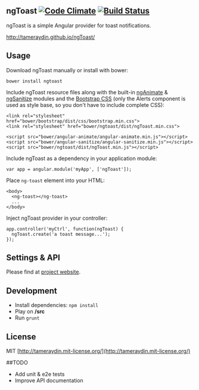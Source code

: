 ## ngToast [![Code Climate](http://img.shields.io/codeclimate/github/tameraydin/ngToast.svg?style=flat)](https://codeclimate.com/github/tameraydin/ngToast/dist/ngToast.js) [![Build Status](http://img.shields.io/travis/tameraydin/ngToast/master.svg?style=flat)](https://travis-ci.org/tameraydin/ngToast)

ngToast is a simple Angular provider for toast notifications.

http://tameraydin.github.io/ngToast/

## Usage

Download ngToast manually or install with bower:

```bower install ngtoast```

Include ngToast resource files along with the built-in [ngAnimate](http://docs.angularjs.org/api/ngAnimate) & [ngSanitize](http://docs.angularjs.org/api/ngSanitize) modules and the [Bootstrap CSS](http://getbootstrap.com/) (only the Alerts component is used as style base, so you don't have to include complete CSS):
```
<link rel="stylesheet" href="bower/bootstrap/dist/css/bootstrap.min.css">
<link rel="stylesheet" href="bower/ngtoast/dist/ngToast.min.css">

<script src="bower/angular-animate/angular-animate.min.js"></script>
<script src="bower/angular-sanitize/angular-sanitize.min.js"></script>
<script src="bower/ngtoast/dist/ngToast.min.js"></script>
```

Include ngToast as a dependency in your application module:

```
var app = angular.module('myApp', ['ngToast']);
```

Place ```ng-toast``` element into your HTML:
```
<body>
  <ng-toast></ng-toast>
  ...
</body>
```

Inject ngToast provider in your controller:

```
app.controller('myCtrl', function(ngToast) {
  ngToast.create('a toast message...');
});
```

## Settings & API

Please find at [project website](http://tameraydin.github.io/ngToast/#api).

## Development

* Install dependencies: `npm install`
* Play on **/src**
* Run `grunt`

## License

MIT [http://tameraydin.mit-license.org/](http://tameraydin.mit-license.org/)


##TODO
- Add unit & e2e tests
- Improve API documentation

